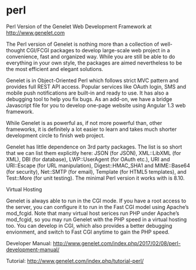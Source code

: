 # perl
Perl Version of the Genelet Web Development Framework at http://www.genelet.com

The Perl version of Genelet is nothing more than a collection of well-thought CGI/FCGI packages to develop large-scale web project in a convenience, fast and organized way. While you are still be able to do everything in your own style, the packages are aimed nevertheless to be the most efficient and elegant solutions.

Genelet is in Object-Oriented Perl which follows strict MVC pattern and provides full REST API access. Popular services like OAuth login, SMS and mobile push notifications are built-in and ready to use. It has also a debugging tool to help you fix bugs. As an add-on, we have a bridge Javascript file for you to develop one-page website using Angular 1.3 web framework.

While Genelet is as powerful as, if not more powerful than, other frameworks, it is definitely a lot easier to learn and takes much shorter development circle to finish web project.

Genelet has little dependence on 3rd party packages. The list is so short that we can list them explicitly here: JSON (for JSON), XML::LibXML (for XML), DBI (for database), LWP::UserAgent (for OAuth etc.), URI and URI::Escape (for URL manipulation), Digest::HMAC_SHA1 and MIME::Base64 (for security), Net::SMTP (for email), Template (for HTML5 templates), and Test::More (for unit testing). The minimal Perl version it works with is 8.10.

Virtual Hosting

Genelet is always able to run in the CGI mode. If you have a root access to the server, you can configure it to run in the Fast CGI model using Apache’s mod_fcgid. Note that many virtual host serices run PHP under Apache’s mod_fcgid, so you may run Genelet with the PHP speed in a virtual hosting too.  You can develop in CGI, which also provides a better debugging envionment, and switch to Fast CGI anytime to gain the PHP speed.

Developer Manual: http://www.genelet.com/index.php/2017/02/08/perl-development-manual/

Tutorial: http://www.genelet.com/index.php/tutorial-perl/
